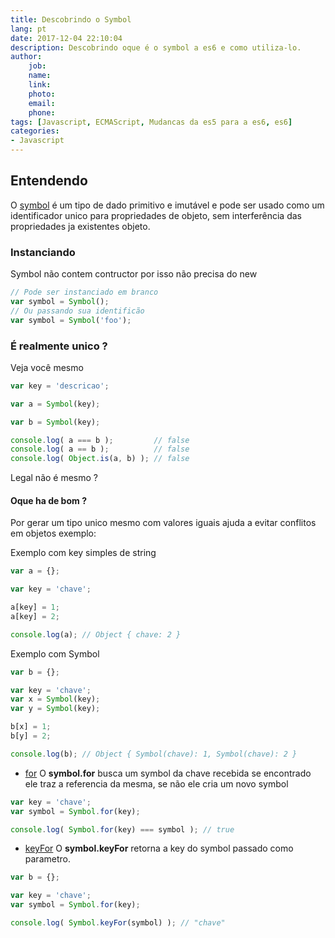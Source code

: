 ```yaml
---
title: Descobrindo o Symbol
lang: pt
date: 2017-12-04 22:10:04
description: Descobrindo oque é o symbol a es6 e como utiliza-lo.
author: 
    job:
    name: 
    link: 
    photo:
    email: 
    phone:
tags: [Javascript, ECMAScript, Mudancas da es5 para a es6, es6]
categories: 
- Javascript
---
```

## Entendendo
O [symbol](https://tc39.github.io/proposal-Symbol-description/) é um tipo de dado primitivo e imutável e pode ser usado como um identificador unico para propriedades de objeto, sem interferência das propriedades ja existentes objeto.
### Instanciando 
Symbol não contem contructor por isso não precisa do new
```javascript
// Pode ser instanciado em branco
var symbol = Symbol();
// Ou passando sua identificão
var symbol = Symbol('foo');
```

### É realmente unico ?
Veja você mesmo 
```javascript
var key = 'descricao';

var a = Symbol(key);

var b = Symbol(key);

console.log( a === b );         // false
console.log( a == b );          // false
console.log( Object.is(a, b) ); // false
```
Legal não é mesmo ?

#### Oque ha de bom ?
Por gerar um tipo unico mesmo com valores iguais ajuda a evitar conflitos em objetos exemplo:

Exemplo com key simples de string

```javascript
var a = {};

var key = 'chave';

a[key] = 1;
a[key] = 2;

console.log(a); // Object { chave: 2 }
```

Exemplo com Symbol

```javascript
var b = {};

var key = 'chave';
var x = Symbol(key);
var y = Symbol(key);

b[x] = 1;
b[y] = 2;

console.log(b); // Object { Symbol(chave): 1, Symbol(chave): 2 }
```

- [for](http://www.ecma-international.org/ecma-262/6.0/#sec-symbol.for) O **symbol.for** busca um symbol da chave recebida se encontrado ele traz a referencia da mesma, se não ele cria um novo symbol

```javascript
var key = 'chave';
var symbol = Symbol.for(key);

console.log( Symbol.for(key) === symbol ); // true
```

- [keyFor](http://www.ecma-international.org/ecma-262/6.0/#sec-symbol.keyfor)  O **symbol.keyFor** retorna a key do symbol passado como parametro.

```javascript
var b = {};

var key = 'chave';
var symbol = Symbol.for(key);

console.log( Symbol.keyFor(symbol) ); // "chave"
```
